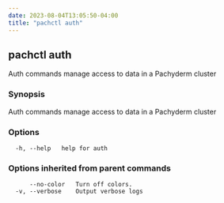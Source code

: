 ```yaml
---
date: 2023-08-04T13:05:50-04:00
title: "pachctl auth"
---
```


## pachctl auth

Auth commands manage access to data in a Pachyderm cluster

### Synopsis

Auth commands manage access to data in a Pachyderm cluster

### Options

```
  -h, --help   help for auth
```

### Options inherited from parent commands

```
      --no-color   Turn off colors.
  -v, --verbose    Output verbose logs
```